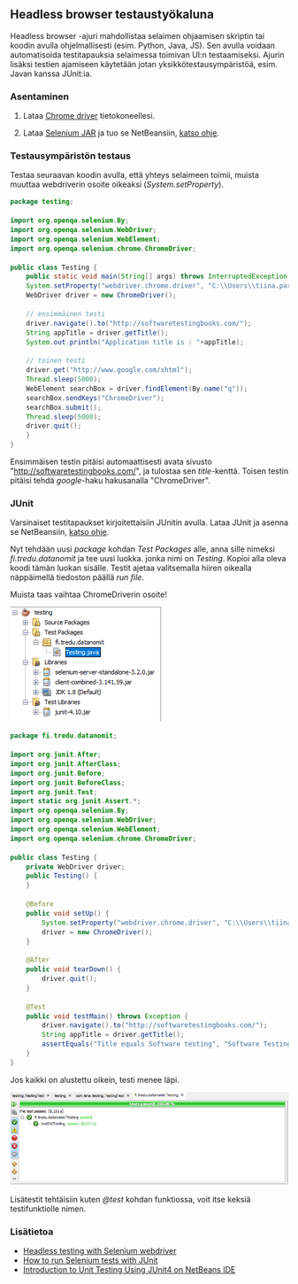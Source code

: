 ## Headless browser testaustyökaluna

Headless browser -ajuri mahdollistaa selaimen ohjaamisen skriptin tai koodin avulla ohjelmallisesti (esim. Python, Java, JS). Sen avulla voidaan automatisoida testitapauksia selaimessa toimivan UI:n testaamiseksi. Ajurin lisäksi testien ajamiseen käytetään jotan yksikkötestausympäristöä, esim. Javan kanssa JUnit:ia.

### Asentaminen

1. Lataa [Chrome driver](https://sites.google.com/a/chromium.org/chromedriver/downloads) tietokoneellesi.

2. Lataa [Selenium JAR](https://goo.gl/dR7Lg2) ja tuo se NetBeansiin, [katso ohje](http://softwaretestingbooks.com/selenium-webdriver-script-in-netbeans-using-chrome).

### Testausympäristön testaus

Testaa seuraavan koodin avulla, että yhteys selaimeen toimii, muista muuttaa webdriverin osoite oikeaksi (*System.setProperty*).

```java
package testing;

import org.openqa.selenium.By;
import org.openqa.selenium.WebDriver;
import org.openqa.selenium.WebElement;
import org.openqa.selenium.chrome.ChromeDriver;

public class Testing {
    public static void main(String[] args) throws InterruptedException {
    System.setProperty("webdriver.chrome.driver", "C:\\Users\\tiina.partanen\\Downloads\\chromedriver_win32\\chromedriver.exe");
    WebDriver driver = new ChromeDriver();

    // ensimmäinen testi
    driver.navigate().to("http://softwaretestingbooks.com/");
    String appTitle = driver.getTitle();
    System.out.println("Application title is : "+appTitle);

    // toinen testi
    driver.get("http://www.google.com/xhtml");
    Thread.sleep(5000);  
    WebElement searchBox = driver.findElement(By.name("q"));
    searchBox.sendKeys("ChromeDriver");
    searchBox.submit();
    Thread.sleep(5000);
    driver.quit();
    }
}
```

Ensimmäisen testin pitäisi automaattisesti avata sivusto "http://softwaretestingbooks.com/", ja tulostaa sen *title*-kenttä. Toisen testin pitäisi tehdä *google*-haku hakusanalla "ChromeDriver".

### JUnit

Varsinaiset testitapaukset kirjoitettaisiin JUnitin avulla. Lataa JUnit ja asenna se NetBeansiin, [katso ohje](https://junit.org/junit4/faq.html#started_1).

Nyt tehdään uusi *package* kohdan *Test Packages* alle, anna sille nimeksi *fi.tredu.datanomit* ja tee uusi luokka. jonka nimi on *Testing*. Kopioi alla oleva koodi tämän luokan sisälle. Testit ajetaa valitsemalla hiiren oikealla näppäimellä tiedoston päällä *run file*.

Muista taas vaihtaa ChromeDriverin osoite!

![Test Packages](./img/netbeans_setup.PNG)

```java
package fi.tredu.datanomit;

import org.junit.After;
import org.junit.AfterClass;
import org.junit.Before;
import org.junit.BeforeClass;
import org.junit.Test;
import static org.junit.Assert.*;
import org.openqa.selenium.By;
import org.openqa.selenium.WebDriver;
import org.openqa.selenium.WebElement;
import org.openqa.selenium.chrome.ChromeDriver;

public class Testing {
    private WebDriver driver;
    public Testing() {
    }

    @Before
    public void setUp() {
        System.setProperty("webdriver.chrome.driver", "C:\\Users\\tiina.partanen\\Downloads\\chromedriver_win32\\chromedriver.exe");
        driver = new ChromeDriver();
    }

    @After
    public void tearDown() {
        driver.quit();
    }

    @Test
    public void testMain() throws Exception {
        driver.navigate().to("http://softwaretestingbooks.com/");
        String appTitle = driver.getTitle();
        assertEquals("Title equals Software testing", "Software Testing Books", appTitle);
    }
}
```

Jos kaikki on alustettu oikein, testi menee läpi.

![Testi meni läpi](./img/netbeans_pass.PNG)

Lisätestit tehtäisiin kuten *@test* kohdan funktiossa, voit itse keksiä testifunktiolle nimen.

### Lisätietoa

- [Headless testing with Selenium webdriver](http://pragmatictestlabs.com/2017/11/16/headless-testing-selenium-webdriver/)
- [How to run Selenium tests with JUnit](https://www.blazemeter.com/blog/how-to-run-a-selenium-test-with-junit)
- [Introduction to Unit Testing Using JUnit4 on NetBeans IDE](https://dzone.com/articles/introduction-to-the-unit-testing-technique-using-j)